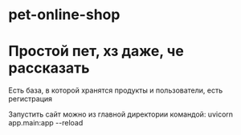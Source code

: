 # pet-online-shop
<h1>Простой пет, хз даже, че рассказать</h1>
Есть база, в которой хранятся продукты и пользователи, есть регистрация

Запустить сайт можно из главной директории командой:
uvicorn app.main:app --reload